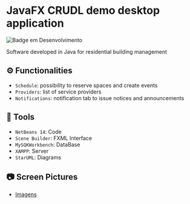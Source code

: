 

# JavaFX CRUDL demo desktop application  
![Badge em Desenvolvimento](http://img.shields.io/static/v1?label=STATUS&message=development&color=GREEN&style=for-the-badge)

Software developed in Java for residential building management 



## :gear: Functionalities

- `Schedule`: possibility to reserve spaces and create events
- `Providers`: list of service providers
- `Notifications`: notification tab to issue notices and announcements



## :hammer: Tools

- `NetBeans 14`: Code
- `Scene Builder`: FXML Interface
- `MySQKWorkbench`: DataBase
- `XAMPP`: Server
- `StarUML`: Diagrams

## 📷 Screen Pictures

* [Imagens](https://github.com/nicolas-ceruti/CondoPlus/issues/1#issue-1327951344)



